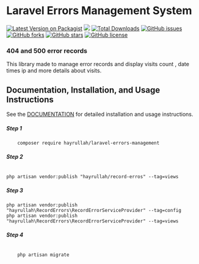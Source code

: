 # Laravel Errors Management System 


[![Latest Version on Packagist](https://img.shields.io/packagist/v/hayrullah/laravel-errors-management.svg?style=flat-square)](https://packagist.org/packages/hayrullah/laravel-errors-management)
![](https://github.com/hayrullah/laravel-errors-management/workflows/Run%20Tests/badge.svg?branch=master)
[![Total Downloads](https://img.shields.io/packagist/dt/hayrullah/laravel-errors-management.svg?style=flat-square)](https://packagist.org/packages/hayrullah/laravel-errors-management)
[![GitHub issues](https://img.shields.io/github/issues/zaherkhirullah/laravel-errors-management)](https://github.com/zaherkhirullah/laravel-errors-management/issues)
[![GitHub forks](https://img.shields.io/github/forks/zaherkhirullah/laravel-errors-management)](https://github.com/zaherkhirullah/laravel-errors-management/network)
[![GitHub stars](https://img.shields.io/github/stars/zaherkhirullah/laravel-errors-management)](https://github.com/zaherkhirullah/laravel-errors-management/stargazers)
[![GitHub license](https://img.shields.io/github/license/zaherkhirullah/laravel-errors-management)](https://github.com/zaherkhirullah/laravel-errors-management)


### 404 and 500 error records  

<article>
This library made to manage error records and display visits count , date times
ip and  more details about visits.
</article>


## Documentation, Installation, and Usage Instructions

See the [DOCUMENTATION](https://packagist.org/packages/hayrullah/laravel-errors-management) for detailed installation and usage instructions.

##### Step 1 
```
    composer require hayrullah/laravel-errors-management
 ```

##### Step 2
 ```   
 
 php artisan vendor:publish "hayrullah/record-erros" --tag=views 
 ```

##### Step 3
 ```   
 php artisan vendor:publish "hayrullah\RecordErrors\RecordErrorServiceProvider" --tag=config 
 php artisan vendor:publish "hayrullah\RecordErrors\RecordErrorServiceProvider" --tag=views 
 ```


##### Step 4

<code>
    php artisan migrate
</code>   


 
